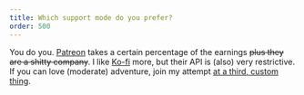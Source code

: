 ```yaml
---
title: Which support mode do you prefer?
order: 500
---
```


You do you. [Patreon](https://patreon.com/user?u=87081842) takes a certain percentage of the earnings <strike>plus
they are a shitty company</strike>. I like [Ko-fi](https://ko-fi.com/essentialrandomness) more, but their API is (also)
very restrictive. If you can love (moderate) adventure, join my attempt [at a third, custom thing](#donate).
